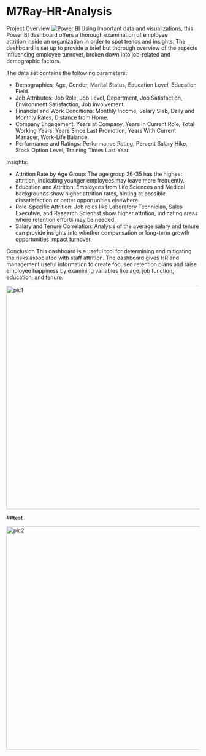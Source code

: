# M7Ray-HR-Analysis

Project Overview
[![Power BI](https://img.shields.io/badge/Made%20with-Power%20BI-blue?logo=powerbi&logoColor=white)](https://powerbi.microsoft.com/)
Using important data and visualizations, this Power BI dashboard offers a thorough examination of employee attrition inside an organization in order to spot trends and insights. The dashboard is set up to provide a brief but thorough overview of the aspects influencing employee turnover, broken down into job-related and demographic factors.

The data set contains the following parameters:

- Demographics: Age, Gender, Marital Status, Education Level, Education Field.
- Job Attributes: Job Role, Job Level, Department, Job Satisfaction, Environment Satisfaction, Job Involvement.
- Financial and Work Conditions: Monthly Income, Salary Slab, Daily and Monthly Rates, Distance from Home.
- Company Engagement: Years at Company, Years in Current Role, Total Working Years, Years Since Last Promotion, Years With Current Manager, Work-Life Balance.
- Performance and Ratings: Performance Rating, Percent Salary Hike, Stock Option Level, Training Times Last Year.

Insights:
- Attrition Rate by Age Group: The age group 26-35 has the highest attrition, indicating younger employees may leave more frequently.
- Education and Attrition: Employees from Life Sciences and Medical backgrounds show higher attrition rates, hinting at possible dissatisfaction or better opportunities elsewhere.
- Role-Specific Attrition: Job roles like Laboratory Technician, Sales Executive, and Research Scientist show higher attrition, indicating areas where retention efforts may be needed.
- Salary and Tenure Correlation: Analysis of the average salary and tenure can provide insights into whether compensation or long-term growth opportunities impact turnover.

Conclusion
This dashboard is a useful tool for determining and mitigating the risks associated with staff attrition. The dashboard gives HR and management useful information to create focused retention plans and raise employee happiness by examining variables like age, job function, education, and tenure.


<img width="581" alt="pic1" src="https://github.com/user-attachments/assets/1adb07f1-fa3c-444a-9e9f-8a137aafa3c1">

##test

<img width="581" alt="pic2" src="https://github.com/user-attachments/assets/e5cd5dad-ea46-4203-9965-74081a45eb0a">


#



#
